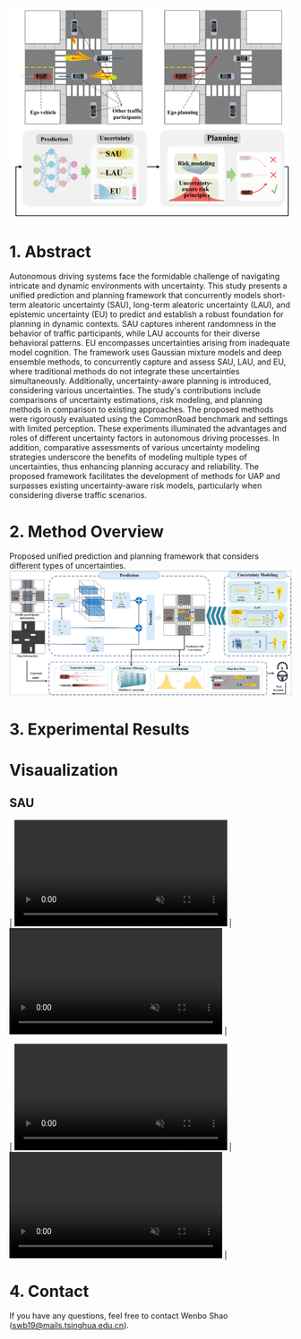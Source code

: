 [//]: # (# PMBP)

[//]: # ([Wenbo Shao]&#40;https://scholar.google.com/citations?user=nJgFCn0AAAAJ&hl=zh-CN&oi=ao&#41;)
[//]: # (Wenbo Shao, Boqi Li, Wenhao Yu, Jiahui Xu, Hong Wang)

[//]: # ()
[//]: # (- School of Vehicle and Mobility, Tsinghua University )

[//]: # (- Department of Civil and Environmental Engineering, University of Michigan )

[//]: # (- School of Mechanical Engineering, Beijing Institute of Technology)

<p align="center">
<img src="src/paper_1.png" width="500" alt="curve">
</p>

# 1. Abstract
Autonomous driving systems face the formidable challenge of navigating intricate and dynamic environments with uncertainty. This study presents a unified prediction and planning framework that concurrently models short-term aleatoric uncertainty (SAU), long-term aleatoric uncertainty (LAU), and epistemic uncertainty (EU) to predict and establish a robust foundation for planning in dynamic contexts. 
SAU captures inherent randomness in the behavior of traffic participants, while LAU accounts for their diverse behavioral patterns. EU encompasses uncertainties arising from inadequate model cognition.
The framework uses Gaussian mixture models and deep ensemble methods, to concurrently capture and assess SAU, LAU, and EU, where traditional methods do not integrate these uncertainties simultaneously.
Additionally, uncertainty-aware planning is introduced, considering various uncertainties. The study's contributions include comparisons of uncertainty estimations, risk modeling, and planning methods in comparison to existing approaches.
The proposed methods were rigorously evaluated using the CommonRoad benchmark and settings with limited perception. These experiments illuminated the advantages and roles of different uncertainty factors in autonomous driving processes.
In addition, comparative assessments of various uncertainty modeling strategies underscore the benefits of modeling multiple types of uncertainties, thus enhancing planning accuracy and reliability. The proposed framework facilitates the development of methods for UAP and surpasses existing uncertainty-aware risk models, particularly when considering diverse traffic scenarios.

# 2. Method Overview

Proposed unified prediction and planning framework that considers different types of uncertainties.
![img.png](src/paper_2.png)



[//]: # (The modeled uncertainties and their combinations, as well as various)

[//]: # (uncertainty-aware risk models.)

[//]: # ()
[//]: # (<p align="center">)

[//]: # (<img src="src/paper_4.png" width="800" alt="curve">)

[//]: # (</p>)

[//]: # ()
[//]: # ()
[//]: # (The process of uncertainty-aware planning.)

[//]: # ()
[//]: # (<p align="center">)

[//]: # (<img src="src/paper_5.png" width="800" alt="curve">)

[//]: # (</p>)


# 3. Experimental Results

[//]: # (## 3.1. Planning under Aleatoric Uncertainty)

[//]: # (<p align="center">)

[//]: # (<img src="src/table_2.png" width="500" alt="curve">)

[//]: # (</p>)

[//]: # ()
[//]: # ()
[//]: # (## 3.2. Planning with Consideration of Epistemic Uncertainty)

[//]: # (<p align="center">)

[//]: # (<img src="src/table_3.png" width="500" alt="curve">)

[//]: # (</p>)

[//]: # ()
[//]: # (## 3.3. Analysis of Comprehensive Risk Model)

[//]: # (<p align="center">)

[//]: # (<img src="src/table_6.png" width="500" alt="curve">)

[//]: # (</p>)

[//]: # ()
[//]: # ()
[//]: # (## 3.4. Testing under Limited Perception)

[//]: # (<p align="center">)

[//]: # (<img src="src/table_7.png" width="900" alt="curve">)

[//]: # (</p>)

[//]: # ()
[//]: # ()
[//]: # (## 3.5. Analysis of Typical Cases)

[//]: # ()
[//]: # (<p align="center">)

[//]: # (<img src="src/paper_6.png" width="900" alt="curve">)

[//]: # (<img src="src/paper_7.png" width="900" alt="curve">)

[//]: # (</p>)






[//]: # (## 3.6. Citation)

[//]: # ()
[//]: # (```)

[//]: # ()
[//]: # (@article{shao2023likely,)

[//]: # ()
[//]: # (  title={When Is It Likely to Fail? Performance Monitor for Black-Box Trajectory Prediction Model},)

[//]: # ()
[//]: # (  author={Shao, Wenbo and Li, Boqi and Yu, Wenhao and Xu, Jiahui and Wang, Hong},)

[//]: # ()
[//]: # (  journal={IEEE Transactions on Automation Science and Engineering},)

[//]: # ()
[//]: # (  year={2023},)

[//]: # ()
[//]: # (  publisher={IEEE})

[//]: # ()
[//]: # (})

[//]: # ()
[//]: # (```)

# Visaualization
## SAU
| <video muted controls width=380> <source src="./src/PR/DEU_Lohmar-58_1_T-1.mp4"  type="video/mp4"> </video> | <video muted controls width=380> <source src="./src/PR/USA_Lanker-2_22_T-1.mp4"  type="video/mp4"> </video> |

| <video muted controls width=380> <source src="./src/PR/USA_US101-26_1_T-1.mp4"  type="video/mp4"> </video> | <video muted controls width=380> <source src="./src/PR/ZAM_Tjunction-1_442_T-1.mp4"  type="video/mp4"> </video> |


# 4. Contact
If you have any questions, feel free to contact Wenbo Shao ([swb19@mails.tsinghua.edu.cn](swb19@mails.tsinghua.edu.cn)).